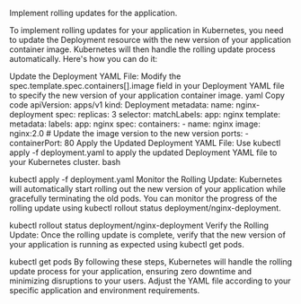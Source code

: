 Implement rolling updates for the application.

To implement rolling updates for your application in Kubernetes, you need to update the Deployment resource with the new version of your application container image. Kubernetes will then handle the rolling update process automatically. Here's how you can do it:

Update the Deployment YAML File:
Modify the spec.template.spec.containers[].image field in your Deployment YAML file to specify the new version of your application container image.
yaml
Copy code
apiVersion: apps/v1
kind: Deployment
metadata:
  name: nginx-deployment
spec:
  replicas: 3
  selector:
    matchLabels:
      app: nginx
  template:
    metadata:
      labels:
        app: nginx
    spec:
      containers:
      - name: nginx
        image: nginx:2.0  # Update the image version to the new version
        ports:
        - containerPort: 80
Apply the Updated Deployment YAML File:
Use kubectl apply -f deployment.yaml to apply the updated Deployment YAML file to your Kubernetes cluster.
bash

kubectl apply -f deployment.yaml
Monitor the Rolling Update:
Kubernetes will automatically start rolling out the new version of your application while gracefully terminating the old pods.
You can monitor the progress of the rolling update using kubectl rollout status deployment/nginx-deployment.


kubectl rollout status deployment/nginx-deployment
Verify the Rolling Update:
Once the rolling update is complete, verify that the new version of your application is running as expected using kubectl get pods.



kubectl get pods
By following these steps, Kubernetes will handle the rolling update process for your application, ensuring zero downtime and minimizing disruptions to your users. Adjust the YAML file according to your specific application and environment requirements.